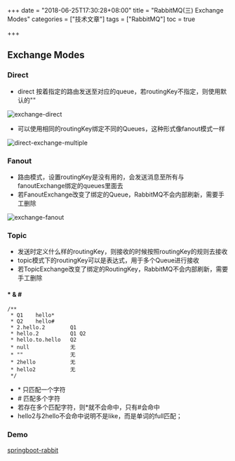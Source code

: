 +++
date = "2018-06-25T17:30:28+08:00" title = "RabbitMQ(三) Exchange Modes" categories = ["技术文章"] tags = ["RabbitMQ"] toc = true

+++

## Exchange Modes

### Direct

- direct 按着指定的路由发送至对应的queue，若routingKey不指定，则使用默认的""

![exchange-direct](https://www.rabbitmq.com/img/tutorials/intro/exchange-direct.png)

- 可以使用相同的routingKey绑定不同的Queues，这种形式像fanout模式一样

![direct-exchange-multiple](http://www.rabbitmq.com/img/tutorials/direct-exchange-multiple.png)

### Fanout

- 路由模式，设置routingKey是没有用的，会发送消息至所有与fanoutExchange绑定的queues里面去
- 若FanoutExchange改变了绑定的Queue，RabbitMQ不会内部刷新，需要手工删除

![exchange-fanout](https://www.rabbitmq.com/img/tutorials/intro/exchange-fanout.png)

### Topic

- 发送时定义什么样的routingKey，则接收的时候按照routingKey的规则去接收
- topic模式下的routingKey可以是表达式，用于多个Queue进行接收
- 若TopicExchange改变了绑定的RoutingKey，RabbitMQ不会内部刷新，需要手工删除

#### \*  &  \#

```
/**
 * Q1    hello*
 * Q2    hello#
 * 2.hello.2        Q1
 * hello.2          Q1 Q2
 * hello.to.hello   Q2
 * null             无
 * ""               无
 * 2hello           无
 * hello2           无
 */
```

- \* 只匹配一个字符
- \# 匹配多个字符
- 若存在多个匹配字符，则\*就不会命中，只有\#会命中
- hello2与2hello不会命中说明不是like，而是单词的full匹配；

### Demo

[springboot-rabbit](https://github.com/kedadiannao220/springboot-exp/tree/master/springboot-rabbit)







